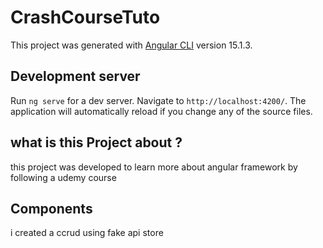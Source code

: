 # CrashCourseTuto

This project was generated with [Angular CLI](https://github.com/angular/angular-cli) version 15.1.3.

## Development server

Run `ng serve` for a dev server. Navigate to `http://localhost:4200/`. The application will automatically reload if you change any of the source files.

## what is this Project about ?

this project was developed to learn more about angular framework by following a udemy course

## Components

i created a ccrud  using fake api store 
